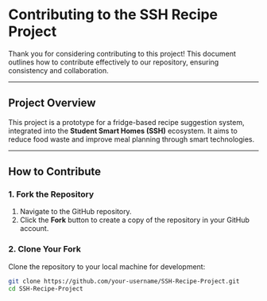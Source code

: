 # Contributing to the SSH Recipe Project

Thank you for considering contributing to this project! This document outlines how to contribute effectively to our repository, ensuring consistency and collaboration.

---

## Project Overview
This project is a prototype for a fridge-based recipe suggestion system, integrated into the **Student Smart Homes (SSH)** ecosystem. It aims to reduce food waste and improve meal planning through smart technologies.

---

## How to Contribute

### 1. Fork the Repository
1. Navigate to the GitHub repository.
2. Click the **Fork** button to create a copy of the repository in your GitHub account.

### 2. Clone Your Fork
Clone the repository to your local machine for development:
```bash
git clone https://github.com/your-username/SSH-Recipe-Project.git
cd SSH-Recipe-Project
